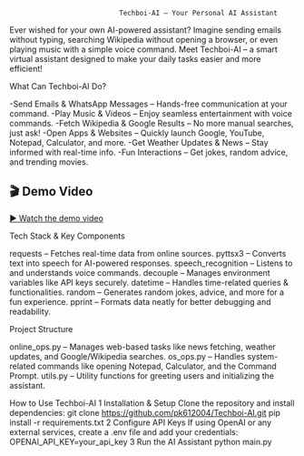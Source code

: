                                Techboi-AI – Your Personal AI Assistant

Ever wished for your own AI-powered assistant? Imagine sending emails without typing, searching Wikipedia without opening a browser, or even playing music with a simple voice command.
Meet Techboi-AI – a smart virtual assistant designed to make your daily tasks easier and more efficient!

  What Can Techboi-AI Do?

 -Send Emails & WhatsApp Messages – Hands-free communication at your command.
 -Play Music & Videos – Enjoy seamless entertainment with voice commands.
 -Fetch Wikipedia & Google Results – No more manual searches, just ask!
 -Open Apps & Websites – Quickly launch Google, YouTube, Notepad, Calculator, and more.
 -Get Weather Updates & News – Stay informed with real-time info.
 -Fun Interactions – Get jokes, random advice, and trending movies.
 ## 🎬 Demo Video

[▶️ Watch the demo video](assets/demo_video.mp4)

  Tech Stack & Key Components

  requests – Fetches real-time data from online sources.
  pyttsx3 – Converts text into speech for AI-powered responses.
  speech_recognition – Listens to and understands voice commands.
  decouple – Manages environment variables like API keys securely.
  datetime – Handles time-related queries & functionalities.
  random – Generates random jokes, advice, and more for a fun experience.
  pprint – Formats data neatly for better debugging and readability.  

  Project Structure

  online_ops.py – Manages web-based tasks like news fetching, weather updates, and Google/Wikipedia searches.
  os_ops.py – Handles system-related commands like opening Notepad, Calculator, and the Command Prompt.
  utils.py – Utility functions for greeting users and initializing the assistant.

  How to Use Techboi-AI
  1️ Installation & Setup
  Clone the repository and install dependencies:
  git clone https://github.com/pk612004/Techboi-AI.git
  pip install -r requirements.txt
  2️ Configure API Keys
  If using OpenAI or any external services, create a .env file and add your credentials:
  OPENAI_API_KEY=your_api_key
  3️ Run the AI Assistant
  python main.py